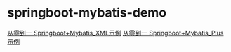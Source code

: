 # springboot-mybatis-demo
[从零到一 Springboot+Mybatis_XML示例](https://blog.csdn.net/qq_43792385/article/details/90017967)
[从零到一 Springboot+Mybatis_Plus示例](https://blog.csdn.net/qq_43792385/article/details/90046079)


